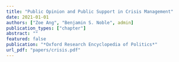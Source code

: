 ```yaml
---
title: "Public Opinion and Public Support in Crisis Management"
date: 2021-01-01
authors: ["Zoe Ang", "Benjamin S. Noble", admin]
publication_types: ["chapter"]
abstract: ""
featured: false
publication: "*Oxford Research Encyclopedia of Politics*"
url_pdf: "papers/crisis.pdf"
---
```


